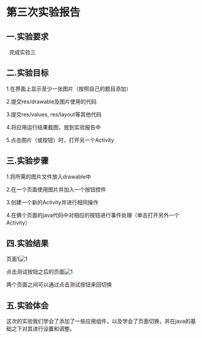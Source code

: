 # 第三次实验报告
 
## 一.实验要求

   完成实验三
   
## 二.实验目标

 1.在界面上显示至少一张图片（按照自己的题目添加）

 2.提交res/drawable及图片使用的代码

 3.提交res/values, res/layout等其他代码

 4.将应用运行结果截图，放到实验报告中

 5.点击图片（或按钮）时，打开另一个Activity

## 三.实验步骤

 1.将所需的图片文件放入drawable中
 
 2.在一个页面使用图片并加入一个按钮控件
 
 3.创建一个新的Activity并进行相同操作
 
 4.在俩个页面的java代码中对相应的按钮进行事件处理（单击打开另外一个Activity）

## 四.实验结果

 页面1![1](https://github.com/dl3213/android-labs-2018/blob/master/Soft1614080902201/lab3-1.PNG)

 点击测试按钮之后的页面![1](https://github.com/dl3213/android-labs-2018/blob/master/Soft1614080902201/lab3-2.PNG)

 两个页面之间可以通过点击测试按钮来回切换

## 五.实验体会

 这次的实验我们学会了添加了一些应用组件，以及学会了页面切换，并在java的基础之下对其进行设置和调整。
